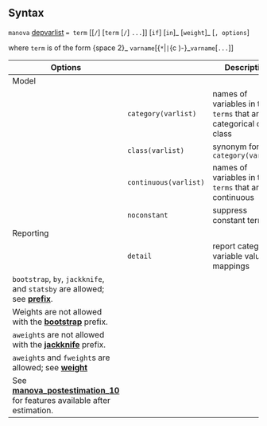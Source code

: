 ## Syntax

`manova`
[depvarlist](http://www.stata.com/help.cgi?depvarlist)
`= term` \[\[`/`\] \[`term` \[`/`\] `...`\]\] <span
class="command">\[`if`\] \[`in`\]_ <span
class="command">\[`weight`\]_ \[`, options`\]

where `term` is of the form <span options="2">{space 2}_
`varname`\[{`*`\|`|`<span options=")-">{c
)-}_`varname`\[`...`\]\]

| Options                                                                                                                                                                     |                       | Description                                                     |
|-----------------------------------------------------------------------------------------------------------------------------------------------------------------------------|-----------------------|-----------------------------------------------------------------|
| Model                                                                                                                                                                       |                       |                                                                 |
|                                                                                                                                                                             | `category(varlist)`   | names of variables in the `terms` that are categorical or class |
|                                                                                                                                                                             | `class(varlist)`      | synonym for `category(varlist)`                                 |
|                                                                                                                                                                             | `continuous(varlist)` | names of variables in the `terms` that are continuous           |
|                                                                                                                                                                             | `noconstant`          | suppress constant term                                          |
| Reporting                                                                                                                                                                   |                       |                                                                 |
|                                                                                                                                                                             | `detail`              | report categorical variable value mappings                      |
| `bootstrap`, `by`, `jackknife`, and `statsby` are allowed; see [<strong>prefix</strong>](http://www.stata.com/help.cgi?prefix).                  |                       |                                                                 |
| Weights are not allowed with the [<strong>bootstrap</strong>](http://www.stata.com/help.cgi?bootstrap) prefix.                                   |                       |                                                                 |
| `aweight`s are not allowed with the [<strong>jackknife</strong>](http://www.stata.com/help.cgi?jackknife) prefix.                                |                       |                                                                 |
| `aweight`s and `fweight`s are allowed; see [<strong>weight</strong>](http://www.stata.com/help.cgi?weight)                                       |                       |                                                                 |
| See [<strong>manova_postestimation_10</strong>](http://www.stata.com/help.cgi?manova_postestimation_10) for features available after estimation. |                       |                                                                 |
